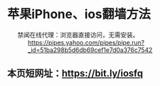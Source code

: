 <h1>
<a id="user-content-苹果iphoneios翻墙方法" class="anchor" href="#%E8%8B%B9%E6%9E%9Ciphoneios%E7%BF%BB%E5%A2%99%E6%96%B9%E6%B3%95" aria-hidden="true"><span class="octicon octicon-link"></span></a>苹果iPhone、ios翻墙方法</h1>

<ul class="task-list">
<li>禁闻在线代理：浏览器直接访问，无需安装。

<ul class="task-list">
<li><a href="https://pipes.yahoo.com/pipes/pipe.run?_id=51ba298b5d6db69cef1e7d0a376c7542">https://pipes.yahoo.com/pipes/pipe.run?_id=51ba298b5d6db69cef1e7d0a376c7542</a></li>
</ul>
</li>
</ul>

<h2>
本页短网址：<a href="https://bit.ly/iosfq">https://bit.ly/iosfq</a>
</h2>
